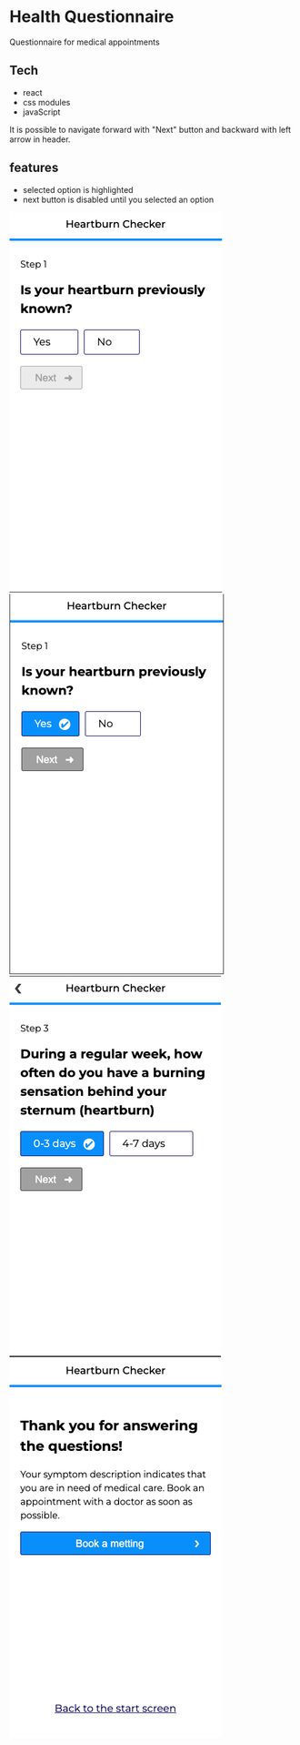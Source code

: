 # Health Questionnaire
Questionnaire for medical appointments

## Tech
- react
- css modules
- javaScript

It is possible to navigate forward with "Next" button and backward with left arrow
in header.

## features
- selected option is highlighted
- next button is disabled until you selected an option  

![question view](./static/images/questionnaire1.png)
![question view](./static/images/questionnaire2.png)
![question view](./static/images/questionnaire3.png)
![summary view](./static/images/questionnaire4.png)

